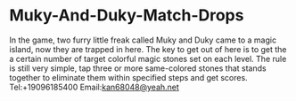 # Muky-And-Duky-Match-Drops
In the game, two furry little freak called Muky and Duky came to a magic island, now they are trapped in here. The key to get out of here is to get the a certain number of target colorful magic stones set on each level. 
The rule  is still very simple, tap three or more same-colored stones that stands together to eliminate them within specified steps and get scores.
Tel:+19096185400
Email:kan68048@yeah.net
